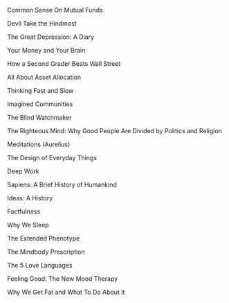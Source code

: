 Common Sense On Mutual Funds

Devil Take the Hindmost

The Great Depression: A Diary

Your Money and Your Brain

How a Second Grader Beats Wall Street

All About Asset Allocation

Thinking Fast and Slow

Imagined Communities

The Blind Watchmaker

The Righteous Mind: Why Good People Are Divided by Politics and Religion

Meditations (Aurelius)

The Design of Everyday Things

Deep Work

Sapiens: A Brief History of Humankind

Ideas: A History

Factfulness

Why We Sleep

The Extended Phenotype

The Mindbody Prescription

The 5 Love Languages

Feeling Good: The New Mood Therapy

Why We Get Fat and What To Do About It
